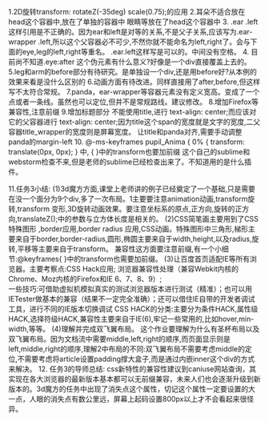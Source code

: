 1.2D旋转transform: rotateZ(-35deg) scale(0.75);的应用
2.耳朵不适合放在head这个容器中,放在了单独的容器中
眼睛等放在了head这个容器中
3.    .ear .left这样引用是不正确的。因为ear和left是对等的关系,不是父子关系,应该写为.ear-wrapper .left,所以这个父容器必不可少,不然你就不能命名为left,right了。会与下面的eye,leg的left,right等重名。
 .ear.left这样写是可以的。中间没有空格。
4.   目前尚不知道.eye:after 这个伪元素有什么意义?好像是一个div直接覆盖上去的。
5.leg和arm的before部分有待研究。是单独设一个div,还是用before好?从本例的效果来看是没什么区别的
6.动画方面有待改进。同样直接用了after,before,但这样写不太符合常规。
7.panda，ear-wrapper等容器元素没有定义宽高。变成了一个点或者一条线。虽然也可以定位,但并不是常规路线。建议修改。
8.增加Firefox等兼容性,注意前缀
9.增加标题部分
不能使用title,进行 text-align: center;而应该对它的父容器进行 text-align: center;因为title这个span的宽度就是文字的宽度,二父容器title_wrapper的宽度则是屏幕宽度。
让title和panda对齐,需要手动调整panda的margin-left
10.  @-ms-keyframes pupil_Anima {
    0% {
        transform: translate(0px, 0px);
    }
    中,
    {  }中的transform也要加前缀
    这个自己的sublime和webstorm检查不来,但是老师的sublime已经检查出来了。不知道用的是什么插件。

 11.任务3小结:
 (1)3d魔方方面,课堂上老师讲的例子已经奠定了一个基础,只是需要在没一个面分为9个div,多了一次布局。1主要要注意animation动画,transform旋转,transform 变形,3D旋转动画效果。要注意坐标系的原点,正方向,旋转的正方向,translateZ();中的参数与立方体长度是相关的。
 (2)CSS简笔画主要用到了CSS特殊图形 ,border应用,border radius 应用,CSS动画。特殊图形中三角形,梯形主要来自于border,border-radius,圆形,椭圆主要来自于width,height,以及radius,旋转,平移等主要来自于transform。
 兼容性这方面要注意前缀,有一个小细节:@keyframes{ }中的transform也需要加前缀。
 (3)让百度首页适配IE等所有浏览器。主要考察点:CSS Hack应用; 浏览器兼容性处理（兼容Webkit内核的Chrome、Moz内核的Firefox和IE 6、7、8、9）;   
 一些技巧:可借助虚拟机模拟真实的测试浏览器版本进行测试（精准）；也可以用IETester做基本的兼容（结果不一定完全准确）；还可以借住IE自带的开发者调试工具，进行不同的IE版本切换调试
 CSS HACK的分类:主要分为条件HACK,属性级HACK,选择符级HACK,兼容性主要来自于IE(6),牢记一些常用的,比如hover,min-width,等等。
 (4)理解并完成双飞翼布局。
 这个作业要理解为什么有圣杯布局以及双飞翼布局。因为文档流中需要middle,left,right的顺序,而页面显示则是left,middle,right的顺序,理解2中布局的不同:双飞翼布局不需要考虑middle的定位,不需要考虑将article设置padding撑大盒子,而是通过内嵌inner这个div的方式来解决。
 12. 任务3的导师总结:
css新特性的兼容性建议到caniuse网站查询，其实现在各大浏览器的最新版本基本都可以无前缀兼容，未来人们也会逐渐升级到新版本的。3d魔方的任务中出现了消失点这个属性，切记这个属性一定要设置的大一点，人眼的消失点有数公里远，屏幕上起码设置800px以上才不会看起来很怪异。


